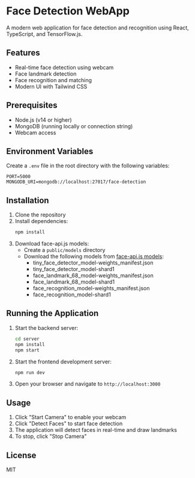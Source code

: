 # Face Detection WebApp

A modern web application for face detection and recognition using React, TypeScript, and TensorFlow.js.

## Features

- Real-time face detection using webcam
- Face landmark detection
- Face recognition and matching
- Modern UI with Tailwind CSS

## Prerequisites

- Node.js (v14 or higher)
- MongoDB (running locally or connection string)
- Webcam access

## Environment Variables

Create a `.env` file in the root directory with the following variables:

```
PORT=5000
MONGODB_URI=mongodb://localhost:27017/face-detection
```

## Installation

1. Clone the repository
2. Install dependencies:
   ```bash
   npm install
   ```
3. Download face-api.js models:
   - Create a `public/models` directory
   - Download the following models from [face-api.js models](https://github.com/justadudewhohacks/face-api.js/tree/master/weights):
     - tiny_face_detector_model-weights_manifest.json
     - tiny_face_detector_model-shard1
     - face_landmark_68_model-weights_manifest.json
     - face_landmark_68_model-shard1
     - face_recognition_model-weights_manifest.json
     - face_recognition_model-shard1

## Running the Application

1. Start the backend server:
   ```bash
   cd server
   npm install
   npm start
   ```

2. Start the frontend development server:
   ```bash
   npm run dev
   ```

3. Open your browser and navigate to `http://localhost:3000`

## Usage

1. Click "Start Camera" to enable your webcam
2. Click "Detect Faces" to start face detection
3. The application will detect faces in real-time and draw landmarks
4. To stop, click "Stop Camera"

## License

MIT 